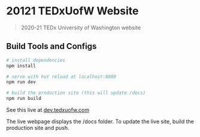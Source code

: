 # 20121 TEDxUofW Website

> 2020-21 TEDx University of Washington website

## Build Tools and Configs

``` bash
# install dependencies
npm install

# serve with hot reload at localhost:8080
npm run dev

# build the production site (this will update /docs)
npm run build

```
See this live at [dev.tedxuofw.com](https://dev.tedxuofw.com)

The live webpage displays the /docs folder. To update the live site, build the production site and push.
